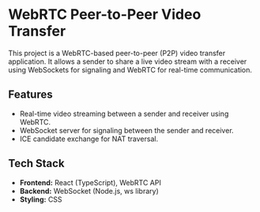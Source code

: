 # WebRTC Peer-to-Peer Video Transfer

This project is a WebRTC-based peer-to-peer (P2P) video transfer application. It allows a sender to share a live video stream with a receiver using WebSockets for signaling and WebRTC for real-time communication.

## Features

- Real-time video streaming between a sender and receiver using WebRTC.
- WebSocket server for signaling between the sender and receiver.
- ICE candidate exchange for NAT traversal.

## Tech Stack

- **Frontend:** React (TypeScript), WebRTC API
- **Backend:** WebSocket (Node.js, ws library)
- **Styling:** CSS
